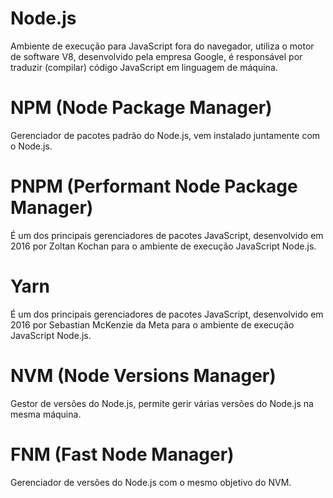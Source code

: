 # Node.js

Ambiente de execução para JavaScript fora do navegador, utiliza o motor de software V8, desenvolvido pela empresa Google, é responsável por traduzir (compilar) código JavaScript em linguagem de máquina.

# NPM (Node Package Manager)

Gerenciador de pacotes padrão do Node.js, vem instalado juntamente com o Node.js.

# PNPM (Performant Node Package Manager)

É um dos principais gerenciadores de pacotes JavaScript, desenvolvido em 2016 por Zoltan Kochan para o ambiente de execução JavaScript Node.js.

# Yarn

É um dos principais gerenciadores de pacotes JavaScript, desenvolvido em 2016 por Sebastian McKenzie da Meta para o ambiente de execução JavaScript Node.js.

# NVM (Node Versions Manager)

Gestor de versões do Node.js, permite gerir várias versões do Node.js na mesma máquina.

# FNM (Fast Node Manager)

Gerenciador de versões do Node.js com o mesmo objetivo do NVM.
